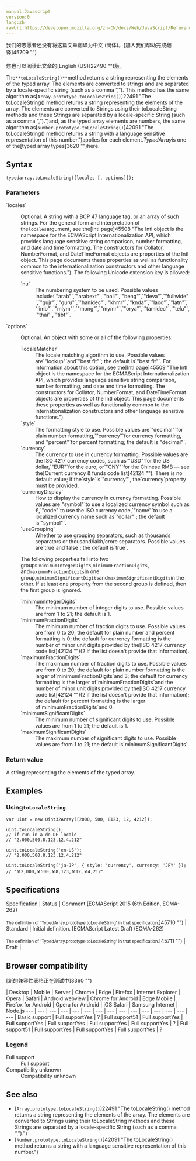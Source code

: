 ```yaml
---
manual:Javascript
version:0
lang:zh
rawUrl:https://developer.mozilla.org/zh-CN/docs/Web/JavaScript/Reference/Global_Objects/TypedArray/toLocaleString
---
```




<bdi>我们的志愿者还没有将这篇文章翻译为<bdi>中文 (简体)</bdi>。[加入我们帮助完成翻译]45709 "")<br></br>您也可以阅读此文章的[English (US)]22490 "")版。</bdi>






The`**toLocaleString()**`method returns a string representing the elements of the typed array. The elements are converted to strings and are separated by a locale-specific string (such as a comma “,”). This method has the same algorithm as[`Array.prototype.toLocaleString()`]22491 "The toLocaleString() method returns a string representing the elements of the array. The elements are converted to Strings using their toLocaleString methods and these Strings are separated by a locale-specific String (such as a comma “,”).")and, as the typed array elements are numbers, the same algorithm as[`Number.prototype.toLocaleString()`]42091 "The toLocaleString() method returns a string with a language sensitive representation of this number.")applies for each element.*TypedArray*is one of the[typed array types]3620 "")here.


## Syntax<a name="Syntax"></a>

```
typedarray.toLocaleString([locales [, options]]);
```

### Parameters<a name="Parameters"></a>
<dl><dt id=''>`locales`</dt><dd>

Optional. A string with a BCP 47 language tag, or an array of such strings. For the general form and interpretation of the`locales`argument, see the[Intl page]45508 "The Intl object is the namespace for the ECMAScript Internationalization API, which provides language sensitive string comparison, number formatting, and date and time formatting. The constructors for Collator, NumberFormat, and DateTimeFormat objects are properties of the Intl object. This page documents these properties as well as functionality common to the internationalization constructors and other language sensitive functions."). The following Unicode extension key is allowed:

<dl><dt id=''>`nu`</dt><dd>The numbering system to be used. Possible values include:`"arab"`,`"arabext"`,`"bali"`,`"beng"`,`"deva"`,`"fullwide"`,`"gujr"`,`"guru"`,`"hanidec"`,`"khmr"`,`"knda"`,`"laoo"`,`"latn"`,`"limb"`,`"mlym"`,`"mong"`,`"mymr"`,`"orya"`,`"tamldec"`,`"telu"`,`"thai"`,`"tibt"`.</dd></dl></dd><dt id=''>`options`</dt><dd>

Optional. An object with some or all of the following properties:

<dl><dt id=''>`localeMatcher`</dt><dd>The locale matching algorithm to use. Possible values are`"lookup"`and`"best fit"`; the default is`"best fit"`. For information about this option, see the[Intl page]45509 "The Intl object is the namespace for the ECMAScript Internationalization API, which provides language sensitive string comparison, number formatting, and date and time formatting. The constructors for Collator, NumberFormat, and DateTimeFormat objects are properties of the Intl object. This page documents these properties as well as functionality common to the internationalization constructors and other language sensitive functions.").</dd><dt id=''>`style`</dt><dd>The formatting style to use. Possible values are`"decimal"`for plain number formatting,`"currency"`for currency formatting, and`"percent"`for percent formatting; the default is`"decimal"`.</dd><dt id=''>`currency`</dt><dd>The currency to use in currency formatting. Possible values are the ISO 4217 currency codes, such as`"USD"`for the US dollar,`"EUR"`for the euro, or`"CNY"`for the Chinese RMB — see the[Current currency &amp; funds code list]42124 ""). There is no default value; if the`style`is`"currency"`, the`currency`property must be provided.</dd><dt id=''>`currencyDisplay`</dt><dd>How to display the currency in currency formatting. Possible values are`"symbol"`to use a localized currency symbol such as €,`"code"`to use the ISO currency code,`"name"`to use a localized currency name such as`"dollar"`; the default is`"symbol"`.</dd><dt id=''>`useGrouping`</dt><dd>Whether to use grouping separators, such as thousands separators or thousand/lakh/crore separators. Possible values are`true`and`false`; the default is`true`.</dd></dl>

The following properties fall into two groups:`minimumIntegerDigits`,`minimumFractionDigits`, and`maximumFractionDigits`in one group,`minimumSignificantDigits`and`maximumSignificantDigits`in the other. If at least one property from the second group is defined, then the first group is ignored.

<dl><dt id=''>`minimumIntegerDigits`</dt><dd>The minimum number of integer digits to use. Possible values are from 1 to 21; the default is 1.</dd><dt id=''>`minimumFractionDigits`</dt><dd>The minimum number of fraction digits to use. Possible values are from 0 to 20; the default for plain number and percent formatting is 0; the default for currency formatting is the number of minor unit digits provided by the[ISO 4217 currency code list]42124 "")(2 if the list doesn&#39;t provide that information).</dd><dt id=''>`maximumFractionDigits`</dt><dd>The maximum number of fraction digits to use. Possible values are from 0 to 20; the default for plain number formatting is the larger of`minimumFractionDigits`and 3; the default for currency formatting is the larger of`minimumFractionDigits`and the number of minor unit digits provided by the[ISO 4217 currency code list]42124 "")(2 if the list doesn&#39;t provide that information); the default for percent formatting is the larger of`minimumFractionDigits`and 0.</dd><dt id=''>`minimumSignificantDigits`</dt><dd>The minimum number of significant digits to use. Possible values are from 1 to 21; the default is 1.</dd><dt id=''>`maximumSignificantDigits`</dt><dd>The maximum number of significant digits to use. Possible values are from 1 to 21; the default is`minimumSignificantDigits`.</dd></dl></dd></dl>

### Return value<a name="Return_value"></a>


A string representing the elements of the typed array.


## Examples<a name="Examples"></a>

### Using`toLocaleString`<a name="Using_toLocaleString"></a>

```
var uint = new Uint32Array([2000, 500, 8123, 12, 4212]);

uint.toLocaleString(); 
// if run in a de-DE locale
// "2.000,500,8.123,12,4.212"

uint.toLocaleString('en-US');
// "2,000,500,8,123,12,4,212"

uint.toLocaleString('ja-JP', { style: 'currency', currency: 'JPY' });
// "￥2,000,￥500,￥8,123,￥12,￥4,212"
```

## Specifications<a name="Specifications"></a>

Specification | Status | Comment 
[ECMAScript 2015 (6th Edition, ECMA-262)<br></br><small>The definition of &#39;TypedArray.prototype.toLocaleString&#39; in that specification.</small>]45710 "") | Standard | Initial definition. 
[ECMAScript Latest Draft (ECMA-262)<br></br><small>The definition of &#39;TypedArray.prototype.toLocaleString&#39; in that specification.</small>]45711 "") | Draft |  


## Browser compatibility<a name="Browser_compatibility"></a>
[新的兼容性表格正在测试中<i></i>]3360 "")

 | <abbr>Desktop<i></i></abbr> | <abbr>Mobile<i></i></abbr> | <abbr>Server<i></i></abbr> 
 | <abbr>Chrome<i></i></abbr> | <abbr>Edge<i></i></abbr> | <abbr>Firefox<i></i></abbr> | <abbr>Internet Explorer<i></i></abbr> | <abbr>Opera<i></i></abbr> | <abbr>Safari<i></i></abbr> | <abbr>Android webview<i></i></abbr> | <abbr>Chrome for Android<i></i></abbr> | <abbr>Edge Mobile<i></i></abbr> | <abbr>Firefox for Android<i></i></abbr> | <abbr>Opera for Android<i></i></abbr> | <abbr>iOS Safari<i></i></abbr> | <abbr>Samsung Internet<i></i></abbr> | <abbr>Node.js<i></i></abbr> 
 ---  |  ---  |  ---  |  ---  |  ---  |  ---  |  ---  |  ---  |  ---  |  ---  |  ---  |  ---  |  ---  |  ---  |  ---  | 
Basic support | <abbr>Full support</abbr>Yes | <abbr>?</abbr> | <abbr>Full support</abbr>51 | <abbr>Full support</abbr>Yes | <abbr>Full support</abbr>Yes | <abbr>Full support</abbr>Yes | <abbr>Full support</abbr>Yes | <abbr>Full support</abbr>Yes | <abbr>?</abbr> | <abbr>Full support</abbr>51 | <abbr>Full support</abbr>Yes | <abbr>Full support</abbr>Yes | <abbr>Full support</abbr>Yes | <abbr>?</abbr> 


### Legend<a name="Legend"></a>
<dl><dt id=''><abbr>Full support</abbr></dt><dd>Full support</dd><dt id=''><abbr>Compatibility unknown</abbr></dt><dd>Compatibility unknown</dd></dl>


## See also<a name="See_also"></a>

* [`Array.prototype.toLocaleString()`]22491 "The toLocaleString() method returns a string representing the elements of the array. The elements are converted to Strings using their toLocaleString methods and these Strings are separated by a locale-specific String (such as a comma “,”).")
* [`Number.prototype.toLocaleString()`]42091 "The toLocaleString() method returns a string with a language sensitive representation of this number.")



